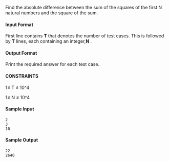 Find the absolute difference between the sum of the squares of the first N natural numbers and the square of the sum.

#### Input Format

First line contains <b>T</b> that denotes the number of test cases. This is followed by <b>T</b>  lines, each containing an integer,<b>N</b> .


#### Output Format

Print the required answer for each test case.

#### CONSTRAINTS
1≤ T ≤ 10^4

1≤ N ≤ 10^4

#### Sample Input 
```
2
3
10
```

#### Sample Output 
```
22
2640
```

